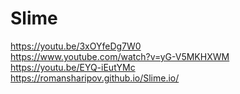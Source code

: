 # Slime  
https://youtu.be/3xOYfeDg7W0  
https://www.youtube.com/watch?v=yG-V5MKHXWM  
https://youtu.be/EYQ-iEutYMc  
https://romansharipov.github.io/Slime.io/
